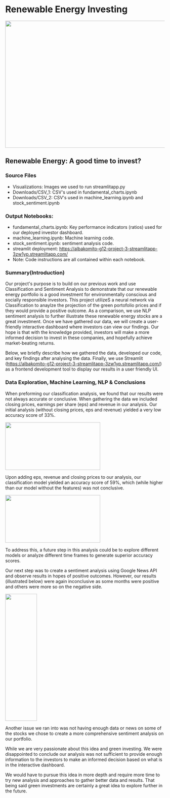 # Renewable Energy Investing 

<img src="https://github.com/albakomito/Renewable-Energy-Investing/blob/main/Visualizations/windfarm.jpg" width="600" height="400">



## Renewable Energy: A good time to invest? 

### Source Files
* Visualizations: Images we used to run streamlitapp.py
* Downloads/CSV_1: CSV's used in fundamental_charts.ipynb
* Downloads/CSV_2: CSV's used in machine_learning.ipynb and stock_sentiment.ipynb

### Output Notebooks: 
* fundamental_charts.ipynb: Key performance indicators (ratios) used for our deployed investor dashboard. 
* machine_learning.ipynb: Machine learning code. 
* stock_sentiment.ipynb: sentiment analysis code. 
* streamlit deployment: https://albakomito-g12-project-3-streamlitapp-3zw1yp.streamlitapp.com/
* Note: Code instructions are all contained within each notebook. 


### Summary(Introduction) 
Our project's purpose is to build on our previous work and use Classification and Sentiment Analysis to demonstrate that our renewable energy portfolio is a good investment for environmentally conscious and socially responsible investors. This project utilizeS a neural network via Classification to anaylze the projection of the green portofolio prices and if they would provide a positive outcome. As a comparison, we use NLP sentiment analysis to further illustrate these renewable energy stocks are a great investment. Once we have gathered our data, we will create a user-friendly interactive dashboard where investors can view our findings. Our hope is that with the knowledge provided, investors will make a more informed decision to invest in these companies, and hopefully achieve market-beating returns. 

Below, we  briefly describe how we gathered the data,  developed our code, and key findings after analysing the data. Finally, we use Streamlit (https://albakomito-g12-project-3-streamlitapp-3zw1yp.streamlitapp.com/) as a frontend development tool to display our results in a user friendly UI.

### Data Exploration, Machine Learning, NLP & Conclusions
When preforming our classification analysis, we found that our results were not always accurate or conclusive. When gathering the data we included closing prices, earnings per share (eps) and revenue in our analysis. Our initial analysis (without closing prices, eps and revenue) yielded a very low accuracy score of 33%.

<img src="https://github.com/albakomito/Renewable-Energy-Investing/blob/main/Visualizations/confusion2.jpg" width="300" height="150">

Upon adding eps, revenue and closing prices to our analysis, our classification model yielded an accuracy score of 59%, which (while higher than our model without the features) was not conclusive. 

<img src="https://github.com/albakomito/Renewable-Energy-Investing/blob/main/Visualizations/confusion1.jpg" width="300" height="150">

To address this,  a future step in this analysis could be to explore different models or analyze different time frames to generate superior accuracy scores. 

Our next step was to create a sentiment analysis using Google News API and observe results in hopes of positive outcomes. However,  our results (illustrated below) were again inconclusive as some months were positive and others were more so on the negative side. 

<img src="https://github.com/albakomito/Renewable-Energy-Investing/blob/main/Visualizations/prediction.jpg" width="100" height="400">

Another issue we ran into was not having enough data or news on some of the stocks we chose to create a more comprehensive sentiment analysis on our portfolio. 

While we are very passionate about this idea and green investing. We were disappointed to conclude our analysis was not sufficient to provide enough information to the investors to make an informed decision based on what is in the interactive dashboard.

We would have to pursue this idea in more depth and require more time to try new analysis and approaches to gather better data and results. That being said green investments are certainly a great idea to explore further in the future. 
